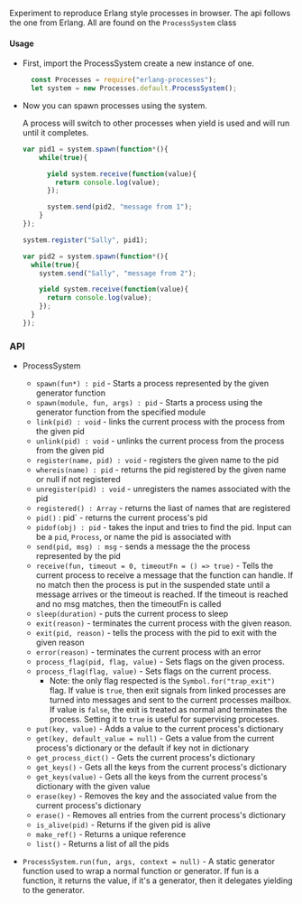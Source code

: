 Experiment to reproduce Erlang style processes in browser. The api follows the one from Erlang. All are found on the `ProcessSystem` class

#### Usage

* First, import the ProcessSystem create a new instance of one.
  ```javascript
    const Processes = require("erlang-processes");
    let system = new Processes.default.ProcessSystem();
  ```

* Now you can spawn processes using the system.

    A process will switch to other processes when yield is used and will run until it completes.

    ```javascript
    var pid1 = system.spawn(function*(){
        while(true){

          yield system.receive(function(value){
            return console.log(value);
          });

          system.send(pid2, "message from 1");
        }
    });

    system.register("Sally", pid1);

    var pid2 = system.spawn(function*(){
      while(true){
        system.send("Sally", "message from 2");

        yield system.receive(function(value){
          return console.log(value);
        });
      }
    });

    ```

### API

* ProcessSystem
    * `spawn(fun*) : pid` - Starts a process represented by the given generator function
    * `spawn(module, fun, args) : pid` - Starts a process using the generator function from the specified module
    * `link(pid) : void` - links the current process with the process from the given pid
    * `unlink(pid) : void` - unlinks the current process from the process from the given pid
    * `register(name, pid) : void` - registers the given name to the pid
    * `whereis(name) : pid` - returns the pid registered by the given name or null if not registered
    * `unregister(pid) : void` - unregisters the names associated with the pid
    * `registered() : Array` - returns the liast of names that are registered
    * `pid()` : pid` - returns the current process's pid
    * `pidof(obj) : pid` - takes the input and tries to find the pid. Input can be a `pid`, `Process`, or name the pid is associated with
    * `send(pid, msg) : msg` - sends a message the the process represented by the pid
    * `receive(fun, timeout = 0, timeoutFn = () => true)` - Tells the current process to receive a message that the function can handle. If no match then the process is put in the suspended state until a message arrives or the timeout is reached. If the timeout is reached and no msg matches, then the timeoutFn is called
    * `sleep(duration)` - puts the current process to sleep
    * `exit(reason)` - terminates the current process with the given reason.
    * `exit(pid, reason)` - tells the process with the pid to exit with the given reason
    * `error(reason)` - terminates the current process with an error
    * `process_flag(pid, flag, value)` - Sets flags on the given process.
    * `process_flag(flag, value)` - Sets flags on the current process.
        * Note: the only flag respected is the `Symbol.for("trap_exit")` flag. If value is `true`, then exit signals from linked processes are turned into messages and sent to the current processes mailbox. If value is `false`, the exit is treated as normal and terminates the process. Setting it to `true` is useful for supervising processes.
    * `put(key, value)` - Adds a value to the current process's dictionary
    * `get(key, default_value = null)` - Gets a value from the current process's dictionary or the default if key not in dictionary
    * `get_process_dict()` - Gets the current process's dictionary
    * `get_keys()` - Gets all the keys from the current process's dictionary
    * `get_keys(value)` - Gets all the keys from the current process's dictionary with the given value
    * `erase(key)` - Removes the key and the associated value from the current process's dictionary
    * `erase()` - Removes all entries from the current process's dictionary
    * `is_alive(pid)` - Returns if the given pid is alive
    * `make_ref()` - Returns a unique reference
    * `list()` - Returns a list of all the pids

* `ProcessSystem.run(fun, args, context = null)` - A static generator function used to wrap a normal function or generator. If fun is a function, it returns the value, if it's a generator, then it delegates yielding to the generator.
